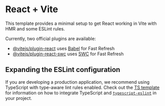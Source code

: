 <!-- 1st time ... push
navagate to Music/PingUp .... not client

git init
git add .
git commit -m "Initial commit"
git remote add origin https://github.com/vinaythuppari/social-media-app.git
git branch -M main
git push -u origin main -->

<!-- for updates
navagate to Music/PingUp .... not client   ... use    cd ..
git add .
git commit -m "Updated code"
git push

git add . && git commit -m "update" && git push -->


<!-- npm install moment -->
<!-- npm install react-hot-toast -->


<!-- backend commands 
npm init -y 
npm install express cors dotenv mongoose multer
npm install --save-dev nodemon




npm run server


brevo
node mailer
inngest
clerk - authentication google
mangodb atlas
imagekit.io
npm install imagekit --save

npm install nodemailer
npm install @clerk/express
-->












# React + Vite

This template provides a minimal setup to get React working in Vite with HMR and some ESLint rules.

Currently, two official plugins are available:

- [@vitejs/plugin-react](https://github.com/vitejs/vite-plugin-react/blob/main/packages/plugin-react) uses [Babel](https://babeljs.io/) for Fast Refresh
- [@vitejs/plugin-react-swc](https://github.com/vitejs/vite-plugin-react/blob/main/packages/plugin-react-swc) uses [SWC](https://swc.rs/) for Fast Refresh

## Expanding the ESLint configuration

If you are developing a production application, we recommend using TypeScript with type-aware lint rules enabled. Check out the [TS template](https://github.com/vitejs/vite/tree/main/packages/create-vite/template-react-ts) for information on how to integrate TypeScript and [`typescript-eslint`](https://typescript-eslint.io) in your project.
